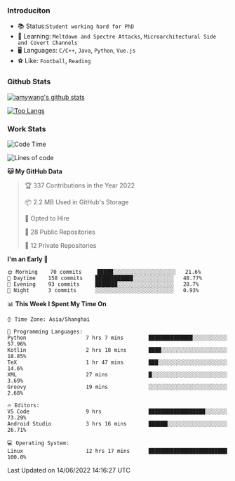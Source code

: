### Introduciton

- 📚 Status:`Student working hard for PhD`
- 🔎 Learning: `Meltdown and Spectre Attacks`, `Microarchitectural Side and Covert Channels`
- 🖥️ Languages: `C/C++`, `Java`, `Python`, `Vue.js`
- ⚽ Like: `Football`, `Reading`

### Github Stats

[![iamywang's github stats](https://github-readme-stats.vercel.app/api?username=iamywang&count_private=true&show_icons=true)]()

[![Top Langs](https://github-readme-stats.vercel.app/api/top-langs/?username=iamywang&layout=compact)]()

### Work Stats

<!--START_SECTION:waka-->
![Code Time](http://img.shields.io/badge/Code%20Time-391%20hrs%2018%20mins-blue)

![Lines of code](https://img.shields.io/badge/From%20Hello%20World%20I%27ve%20Written--40%20Thousand%20lines%20of%20code-blue)

**🐱 My GitHub Data** 

> 🏆 337 Contributions in the Year 2022
 > 
> 📦 2.2 MB Used in GitHub's Storage 
 > 
> 💼 Opted to Hire
 > 
> 📜 28 Public Repositories 
 > 
> 🔑 12 Private Repositories  
 > 
**I'm an Early 🐤** 

```text
🌞 Morning    70 commits     █████░░░░░░░░░░░░░░░░░░░░   21.6% 
🌆 Daytime    158 commits    ████████████░░░░░░░░░░░░░   48.77% 
🌃 Evening    93 commits     ███████░░░░░░░░░░░░░░░░░░   28.7% 
🌙 Night      3 commits      ░░░░░░░░░░░░░░░░░░░░░░░░░   0.93%

```


📊 **This Week I Spent My Time On** 

```text
⌚︎ Time Zone: Asia/Shanghai

💬 Programming Languages: 
Python                   7 hrs 7 mins        ██████████████░░░░░░░░░░░   57.96% 
Kotlin                   2 hrs 18 mins       ████░░░░░░░░░░░░░░░░░░░░░   18.85% 
TeX                      1 hr 47 mins        ███░░░░░░░░░░░░░░░░░░░░░░   14.6% 
XML                      27 mins             █░░░░░░░░░░░░░░░░░░░░░░░░   3.69% 
Groovy                   19 mins             ░░░░░░░░░░░░░░░░░░░░░░░░░   2.68%

🔥 Editors: 
VS Code                  9 hrs               ██████████████████░░░░░░░   73.29% 
Android Studio           3 hrs 16 mins       ██████░░░░░░░░░░░░░░░░░░░   26.71%

💻 Operating System: 
Linux                    12 hrs 17 mins      █████████████████████████   100.0%

```


 Last Updated on 14/06/2022 14:16:27 UTC
<!--END_SECTION:waka-->
